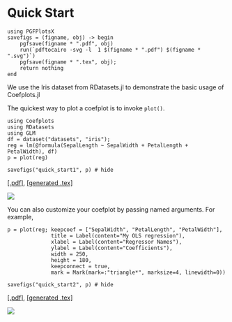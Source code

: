 # Quick Start

```@setup pgf
using PGFPlotsX
savefigs = (figname, obj) -> begin
    pgfsave(figname * ".pdf", obj)
    run(`pdftocairo -svg -l  1 $(figname * ".pdf") $(figname * ".svg")`)
    pgfsave(figname * ".tex", obj);
    return nothing
end
```

We use the Iris dataset from RDatasets.jl to demonstrate the basic usage of Coefplots.jl

The quickest way to plot a coefplot is to invoke `plot()`.

```@example pgf
using Coefplots
using RDatasets
using GLM
df = dataset("datasets", "iris");
reg = lm(@formula(SepalLength ~ SepalWidth + PetalLength + PetalWidth), df)
p = plot(reg)

savefigs("quick_start1", p) # hide
```
[\[.pdf\]](quick_start1.pdf), [\[generated .tex\]](quick_start1.tex)

![](quick_start1.svg)

You can also customize your coefplot by passing named arguments. For example,

```@example pgf
p = plot(reg; keepcoef = ["SepalWidth", "PetalLength", "PetalWidth"],
              title = Label(content="My OLS regression"),
              xlabel = Label(content="Regressor Names"),
              ylabel = Label(content="Coefficients"),
              width = 250, 
              height = 180,
              keepconnect = true,
              mark = Mark(mark=:"triangle*", marksize=4, linewidth=0))

savefigs("quick_start2", p) # hide
```
[\[.pdf\]](quick_start2.pdf), [\[generated .tex\]](quick_start2.tex)

![](quick_start2.svg)